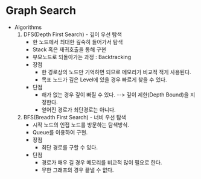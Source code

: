 # Graph Search

- Algorithms
    1. DFS(Depth First Search) - 깊이 우선 탐색
        - 한 노드에서 최대한 깊숙히 들어가서 탐색
        - Stack 혹은 재귀호출을 통해 구현
        - 부모노드로 되돌아가는 과정 : Backtracking
        * 장점
            + 한 경로상의 노드만 기억하면 되므로 메모리가 비교적 적게 사용된다.
            + 목표 노드가 깊은 Level에 있을 경우 빠르게 찾을 수 있다.
        * 단점
            + 해가 없는 경우 깊이 빠질 수 있다. --> 깊이 제한(Depth Bound)을 지정한다.
            + 얻어진 경로가 최단경로는 아니다.
    2. BFS(Breadth First Search) - 너비 우선 탐색
        - 시작 노드의 인접 노드를 방문하는 탐색방식.
        - Queue를 이용하여 구현.
        * 장점
            + 최단 경로를 구할 수 있다.
        * 단점
            + 경로가 매우 길 경우 메모리를 비교적 많이 필요로 한다.
            + 무한 그래프의 경우 끝낼 수 없다.